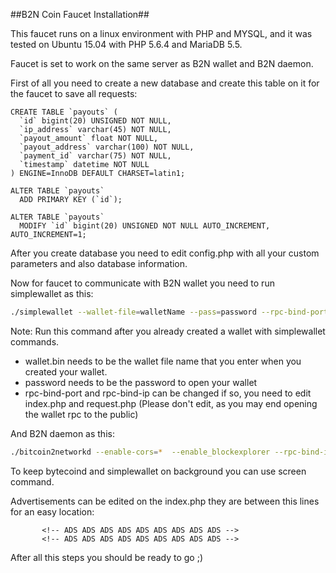 ##B2N Coin Faucet Installation##

This faucet runs on a linux environment with PHP and MYSQL, and it was tested on Ubuntu 15.04 with PHP 5.6.4 and MariaDB 5.5.

Faucet is set to work on the same server as B2N wallet and B2N daemon.

First of all you need to create a new database and create this table on it for the faucet to save all requests:
```
CREATE TABLE `payouts` (
  `id` bigint(20) UNSIGNED NOT NULL,
  `ip_address` varchar(45) NOT NULL,
  `payout_amount` float NOT NULL,
  `payout_address` varchar(100) NOT NULL,
  `payment_id` varchar(75) NOT NULL,
  `timestamp` datetime NOT NULL
) ENGINE=InnoDB DEFAULT CHARSET=latin1;

ALTER TABLE `payouts`
  ADD PRIMARY KEY (`id`);

ALTER TABLE `payouts`
  MODIFY `id` bigint(20) UNSIGNED NOT NULL AUTO_INCREMENT, AUTO_INCREMENT=1;
```

After you create database you need to edit config.php with all your custom parameters and also database information.


Now for faucet to communicate with B2N wallet you need to run simplewallet as this:

```bash
./simplewallet --wallet-file=walletName --pass=password --rpc-bind-port=19635 --rpc-bind-ip=127.0.0.1
```

Note: Run this command after you already created a wallet with simplewallet commands.

* wallet.bin needs to be the wallet file name that you enter when you created your wallet.
* password needs to be the password to open your wallet
* rpc-bind-port and rpc-bind-ip can be changed if so, you need to edit index.php and request.php (Please don't edit, as you may end opening the wallet rpc to the public)


And B2N daemon as this:

```bash
./bitcoin2networkd --enable-cors=*  --enable_blockexplorer --rpc-bind-ip=0.0.0.0
```

To keep bytecoind and simplewallet on background you can use screen command.

Advertisements can be edited on the index.php they are between this lines for an easy location:

           <!-- ADS ADS ADS ADS ADS ADS ADS ADS ADS -->
           <!-- ADS ADS ADS ADS ADS ADS ADS ADS ADS -->


After all this steps you should be ready to go ;)
